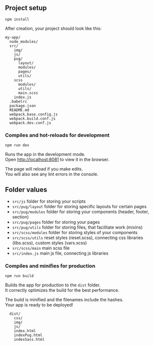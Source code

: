 ## Project setup

```
npm install
```

After creation, your project should look like this:

```
my-app/
  node_modules/
  src/
    img/
    js/
    pug/
      layout/
      modules/
      pages/
      utils/
    scss
      modules/
      utils/
      main.scss
    index.js
  .babelrc
  package.json
  README.md
  webpack.base.config.js
  webpack.build.conf.js
  webpack.dev.conf.js
```

### Compiles and hot-reloads for development

```
npm run dev
```

Runs the app in the development mode.<br> Open
[http://localhost:8081](http://localhost:8081) to view it in the browser.

The page will reload if you make edits.<br> You will also see any lint errors in
the console.

## Folder values

- `src/js` folder for storing your scripts
- `src/pug/layout` folder for storing specific layouts for certain pages
- `src/pug/modules` folder for storing your components (header, footer, section)
- `src/pug/pages` folder for storing your pages
- `src/pug/utils` folder for storing files, that facilitate work (mixins)
- `src/scss/modules` folder for storing styles of your components
- `src/scss/utils` reset styles (reset.scss), connecting css libraries
  (libs.scss), custom styles (vars.scss)
- `src/scss/main` main scss file
- `src/index.js` main js file, connecting js libraries

### Compiles and minifies for production

```
npm run build
```

Builds the app for production to the `dist` folder.<br> It correctly optimizes
the build for the best performance.

The build is minified and the filenames include the hashes.<br> Your app is
ready to be deployed!

```
  dist/
    css/
    img/
    js/
    index.html
    indexPug.html
    indexSass.html
```
